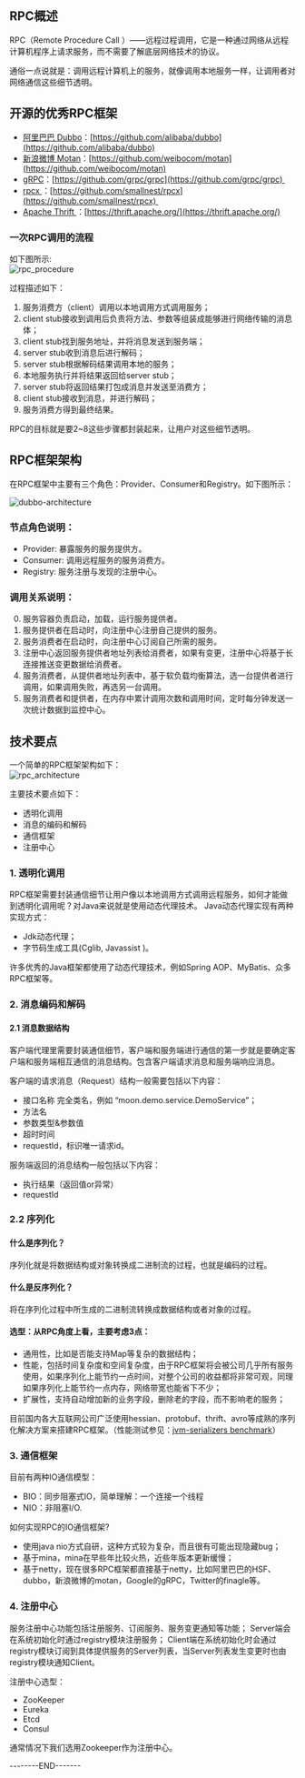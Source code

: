 ## RPC概述
RPC（Remote Procedure Call ）——远程过程调用，它是一种通过网络从远程计算机程序上请求服务，而不需要了解底层网络技术的协议。

通俗一点说就是：调用远程计算机上的服务，就像调用本地服务一样，让调用者对网络通信这些细节透明。

## 开源的优秀RPC框架
* [阿里巴巴 Dubbo](https://github.com/alibaba/dubbo)：[https://github.com/alibaba/dubbo](https://github.com/alibaba/dubbo)
* [新浪微博 Motan](https://github.com/weibocom/motan)：[https://github.com/weibocom/motan](https://github.com/weibocom/motan)
* [gRPC](https://github.com/grpc/grpc)：[https://github.com/grpc/grpc](https://github.com/grpc/grpc) 
* [rpcx ](https://github.com/smallnest/rpcx)：[https://github.com/smallnest/rpcx](https://github.com/smallnest/rpcx) 
* [Apache Thrift ](https://thrift.apache.org/)：[https://thrift.apache.org/](https://thrift.apache.org/)

### 一次RPC调用的流程
如下图所示: 
<br>
![rpc_procedure](media/rpc_procedure.png)

过程描述如下：
1. 服务消费方（client）调用以本地调用方式调用服务；
2. client stub接收到调用后负责将方法、参数等组装成能够进行网络传输的消息体；
3. client stub找到服务地址，并将消息发送到服务端；
4. server stub收到消息后进行解码；
5. server stub根据解码结果调用本地的服务；
6. 本地服务执行并将结果返回给server stub；
7. server stub将返回结果打包成消息并发送至消费方；
8. client stub接收到消息，并进行解码；
9. 服务消费方得到最终结果。

RPC的目标就是要2~8这些步骤都封装起来，让用户对这些细节透明。

## RPC框架架构
在RPC框架中主要有三个角色：Provider、Consumer和Registry。如下图所示：

![dubbo-architecture](media/dubbo-architecture.png)

### 节点角色说明：
* Provider: 暴露服务的服务提供方。
* Consumer: 调用远程服务的服务消费方。
* Registry: 服务注册与发现的注册中心。

### 调用关系说明：
0. 服务容器负责启动，加载，运行服务提供者。
1. 服务提供者在启动时，向注册中心注册自己提供的服务。
2. 服务消费者在启动时，向注册中心订阅自己所需的服务。
3. 注册中心返回服务提供者地址列表给消费者，如果有变更，注册中心将基于长连接推送变更数据给消费者。
4. 服务消费者，从提供者地址列表中，基于软负载均衡算法，选一台提供者进行调用，如果调用失败，再选另一台调用。
5. 服务消费者和提供者，在内存中累计调用次数和调用时间，定时每分钟发送一次统计数据到监控中心。

## 技术要点
一个简单的RPC框架架构如下：
<br>
![rpc_architecture](media/rpc_architecture.png)

主要技术要点如下：
* 透明化调用
* 消息的编码和解码
* 通信框架
* 注册中心

### 1. 透明化调用
RPC框架需要封装通信细节让用户像以本地调用方式调用远程服务，如何才能做到透明化调用呢？对Java来说就是使用动态代理技术。
Java动态代理实现有两种实现方式：
* Jdk动态代理；
* 字节码生成工具(Cglib, Javassist )。

许多优秀的Java框架都使用了动态代理技术，例如Spring AOP、MyBatis、众多RPC框架等。

### 2. 消息编码和解码
#### 2.1 消息数据结构
客户端代理里需要封装通信细节，客户端和服务端进行通信的第一步就是要确定客户端和服务端相互通信的消息结构。包含客户端请求消息和服务端响应消息。

客户端的请求消息（Request）结构一般需要包括以下内容：
* 接口名称
完全类名，例如 “moon.demo.service.DemoService”；
* 方法名
* 参数类型&参数值
* 超时时间
* requestId，标识唯一请求id。

服务端返回的消息结构一般包括以下内容：
* 执行结果（返回值or异常）
* requestId

### 2.2 序列化
#### 什么是序列化？
   序列化就是将数据结构或对象转换成二进制流的过程，也就是编码的过程。
#### 什么是反序列化？
   将在序列化过程中所生成的二进制流转换成数据结构或者对象的过程。
#### 选型：从RPC角度上看，主要考虑3点：
* 通用性，比如是否能支持Map等复杂的数据结构；
* 性能，包括时间复杂度和空间复杂度，由于RPC框架将会被公司几乎所有服务使用，如果序列化上能节约一点时间，对整个公司的收益都将非常可观，同理如果序列化上能节约一点内存，网络带宽也能省下不少；
* 扩展性，支持自动增加新的业务字段，删除老的字段，而不影响老的服务；

目前国内各大互联网公司广泛使用hessian、protobuf、thrift、avro等成熟的序列化解决方案来搭建RPC框架。（性能测试参见：[jvm-serializers benchmark](https://github.com/eishay/jvm-serializers/wiki)）

### 3. 通信框架
目前有两种IO通信模型：
* BIO：同步阻塞式IO，简单理解：一个连接一个线程
* NIO：非阻塞I/O.

如何实现RPC的IO通信框架?
* 使用java nio方式自研，这种方式较为复杂，而且很有可能出现隐藏bug；
* 基于mina，mina在早些年比较火热，近些年版本更新缓慢；
* 基于netty，现在很多RPC框架都直接基于netty，比如阿里巴巴的HSF、dubbo，新浪微博的motan，Google的gRPC，Twitter的finagle等。

### 4. 注册中心
服务注册中心功能包括注册服务、订阅服务、服务变更通知等功能；
Server端会在系统初始化时通过registry模块注册服务；
Client端在系统初始化时会通过registry模块订阅到具体提供服务的Server列表，当Server列表发生变更时也由registry模块通知Client。

注册中心选型：
* ZooKeeper
* Eureka
* Etcd
* Consul

通常情况下我们选用Zookeeper作为注册中心。



--------END-------
